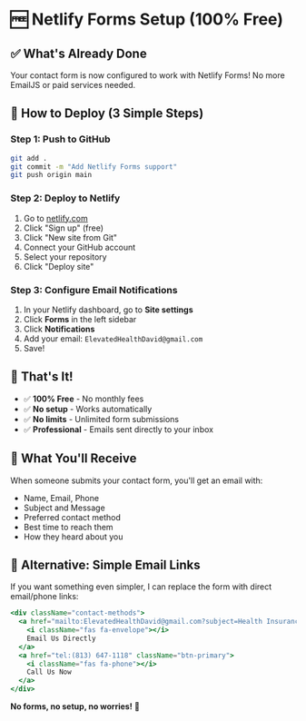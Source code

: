 # 🆓 Netlify Forms Setup (100% Free)

## ✅ **What's Already Done**
Your contact form is now configured to work with Netlify Forms! No more EmailJS or paid services needed.

## 🚀 **How to Deploy (3 Simple Steps)**

### Step 1: Push to GitHub
```bash
git add .
git commit -m "Add Netlify Forms support"
git push origin main
```

### Step 2: Deploy to Netlify
1. Go to [netlify.com](https://netlify.com)
2. Click "Sign up" (free)
3. Click "New site from Git"
4. Connect your GitHub account
5. Select your repository
6. Click "Deploy site"

### Step 3: Configure Email Notifications
1. In your Netlify dashboard, go to **Site settings**
2. Click **Forms** in the left sidebar
3. Click **Notifications**
4. Add your email: `ElevatedHealthDavid@gmail.com`
5. Save!

## 🎯 **That's It!**
- ✅ **100% Free** - No monthly fees
- ✅ **No setup** - Works automatically
- ✅ **No limits** - Unlimited form submissions
- ✅ **Professional** - Emails sent directly to your inbox

## 📧 **What You'll Receive**
When someone submits your contact form, you'll get an email with:
- Name, Email, Phone
- Subject and Message
- Preferred contact method
- Best time to reach them
- How they heard about you

## 🔧 **Alternative: Simple Email Links**
If you want something even simpler, I can replace the form with direct email/phone links:

```jsx
<div className="contact-methods">
  <a href="mailto:ElevatedHealthDavid@gmail.com?subject=Health Insurance Inquiry" className="btn-primary">
    <i className="fas fa-envelope"></i>
    Email Us Directly
  </a>
  <a href="tel:(813) 647-1118" className="btn-primary">
    <i className="fas fa-phone"></i>
    Call Us Now
  </a>
</div>
```

**No forms, no setup, no worries!** 🚀
